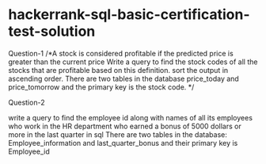 # hackerrank-sql-basic-certification-test-solution
Question-1
/*A stock is considered profitable if the predicted price is greater than the current price
Write a query to find the stock codes of all the stocks that are profitable based on this definition. sort the output in ascending order.
There are two tables in the database price_today and price_tomorrow and the primary key is the stock code. */

Question-2

write a query to find the employee id along with names of all its employees who work in the HR department who earned a bonus of 5000 dollars or more in the last quarter in sql
There are two tables in the database: Employee_information and last_quarter_bonus and their primary key is Employee_id


